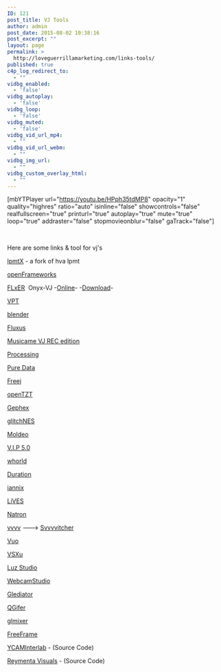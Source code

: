 ```yaml
---
ID: 121
post_title: VJ Tools
author: admin
post_date: 2015-08-02 10:38:16
post_excerpt: ""
layout: page
permalink: >
  http://loveguerrillamarketing.com/links-tools/
published: true
c4p_log_redirect_to:
  - ""
vidbg_enabled:
  - 'false'
vidbg_autoplay:
  - 'false'
vidbg_loop:
  - 'false'
vidbg_muted:
  - 'false'
vidbg_vid_url_mp4:
  - ""
vidbg_vid_url_webm:
  - ""
vidbg_img_url:
  - ""
vidbg_custom_overlay_html:
  - ""
---
```

[mbYTPlayer url="https://youtu.be/HPph35tdMP8" opacity="1" quality="highres" ratio="auto" isinline="false" showcontrols="false" realfullscreen="true" printurl="true" autoplay="true" mute="true" loop="true" addraster="false" stopmovieonblur="false" gaTrack="false"]

&nbsp;

Here are some links &amp; tool for vj's

<a href="https://github.com/Giladx/lpmtX" target="_blank">lpmtX</a> - a fork of hva lpmt

<a href="http://www.openframeworks.cc/" target="_blank">openFrameworks</a>

<a href="https://flxer.net/software/downloads/" target="_blank">FLxER</a>  Onyx-VJ -<a href="https://www.videopong.net/onyx/" target="_blank">Online</a>- -<a href="https://github.com/Onyx-VJ" target="_blank">Download</a>-

<a href="https://hcgilje.wordpress.com/vpt/">VPT</a>

<a href="https://www.blender.org/" target="_blank">blender</a>

<a href="http://www.pawfal.org/fluxus/" target="_blank">Fluxus</a>

<a href="http://recmadrid.com/2012/vjplayer/" target="_blank">Musicame VJ REC edition</a>

<a href="https://processing.org/" target="_blank">Processing</a>

<a href="https://puredata.info/" target="_blank">Pure Data</a>

<a href="https://www.dyne.org/software/freej/" target="_blank">Freej</a>

<a href="http://opentzt.sourceforge.net/" target="_blank">openTZT</a>

<a href="http://www.gephex.org" target="_blank">Gephex</a>

<a href="http://no-carrier.com/index.php?/glitchnes/" target="_blank">glitchNES</a>

<a href="http://www.moldeo.org" target="_blank">Moldeo</a>

<a href="http://www.artificialeyes.tv/vip" target="_blank">V.I.P 5.0</a>

<a href="http://whorld.org/" target="_blank">whorld</a>

<a href="http://www.duration.cc/" target="_blank">Duration</a>

<a href="http://www.iannix.org/" target="_blank">iannix</a>

<a href="http://lives-video.com/" target="_blank">LiVES</a>

<a href="http://natron.inria.fr/">Natron</a>

<a href="http://vvvv.org/" target="_blank">vvvv</a> ---&gt; <a href="http://vvvv.org/contribution/svvvvitcher" target="_blank">Svvvvitcher</a>

<a href="https://vuo.org/" target="_blank">Vuo</a>

<a href="http://www.vsxu.com/" target="_blank">VSXu</a>

<a href="https://github.com/lighttroupe/luz" target="_blank">Luz Studio</a>

<a href="http://sourceforge.net/projects/webcamstudio/" target="_blank">WebcamStudio</a>

<a href="http://www.solderlab.de/index.php/software/glediator" target="_blank">Glediator</a>

<a href="http://sourceforge.net/projects/qgifer/" target="_blank">QGifer</a>

<a href="http://sourceforge.net/projects/webcamstudio/" target="_blank">glmixer</a>

<a href="http://freeframe.sourceforge.net/" target="_blank">FreeFrame</a>

<a href="https://github.com/YCAMInterlab" target="_blank">YCAMInterlab</a> - (Source Code)

<a href="https://github.com/Reymenta-Visuals" target="_blank">Reymenta Visuals</a> - (Source Code)